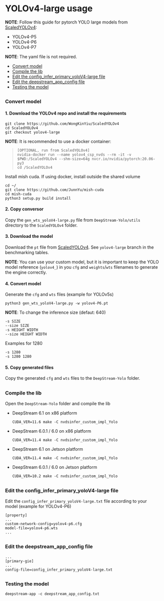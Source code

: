 # YOLOv4-large usage

**NOTE**: Follow this guide for pytorch YOLO large models from [ScaledYOLOv4](https://github.com/WongKinYiu/ScaledYOLOv4):
- YOLOv4-P5
- YOLOv4-P6
- YOLOv4-P7

**NOTE**: The yaml file is not required.

- [Convert model](#convert-model)
- [Compile the lib](#compile-the-lib)
- [Edit the config_infer_primary_yoloV4-large file](#edit-the-config_infer_primary_yolov4-large-file)
- [Edit the deepstream_app_config file](#edit-the-deepstream_app_config-file)
- [Testing the model](#testing-the-model)

##

### Convert model

#### 1. Download the YOLOv4 repo and install the requirements

```
git clone https://github.com/WongKinYiu/ScaledYOLOv4
cd ScaledYOLOv4
git checkout yolov4-large
```

**NOTE**: It is recommended to use a docker container:
>```
>[OPTIONAL, run from ScaledYOLOv4]
>nvidia-docker run --name yolov4_csp_nvds --rm -it -v $PWD:/ScaledYOLOv4 --shm-size=64g nvcr.io/nvidia/pytorch:20.06-py3
>cd /ScaledYOLOv4
>```

Install mish cuda. If using docker, install outside the shared volume
```
cd ~/
git clone https://github.com/JunnYu/mish-cuda
cd mish-cuda
python3 setup.py build install
```


#### 2. Copy conversor

Copy the `gen_wts_yoloV4-large.py` file from `DeepStream-Yolo/utils` directory to the `ScaledYOLOv4` folder.

#### 3. Download the model

Download the `pt` file from [ScaledYOLOv4](https://github.com/WongKinYiu/ScaledYOLOv4). See `yolov4-large` branch in the benchmarking tables.


**NOTE**: You can use your custom model, but it is important to keep the YOLO model reference (`yolov4_`) in you `cfg` and `weights`/`wts` filenames to generate the engine correctly.

#### 4. Convert model

Generate the `cfg` and `wts` files (example for YOLOv5s)

```
python3 gen_wts_yoloV4-large.py -w yolov4-P6.pt
```

**NOTE**: To change the inference size (defaut: 640)

```
-s SIZE
--size SIZE
-s HEIGHT WIDTH
--size HEIGHT WIDTH
```

Examples for 1280

```
-s 1280
-s 1280 1280
```

#### 5. Copy generated files

Copy the generated `cfg` and `wts` files to the `DeepStream-Yolo` folder.

##

### Compile the lib

Open the `DeepStream-Yolo` folder and compile the lib

* DeepStream 6.1 on x86 platform

  ```
  CUDA_VER=11.6 make -C nvdsinfer_custom_impl_Yolo
  ```

* DeepStream 6.0.1 / 6.0 on x86 platform

  ```
  CUDA_VER=11.4 make -C nvdsinfer_custom_impl_Yolo
  ```

* DeepStream 6.1 on Jetson platform

  ```
  CUDA_VER=11.4 make -C nvdsinfer_custom_impl_Yolo
  ```

* DeepStream 6.0.1 / 6.0 on Jetson platform

  ```
  CUDA_VER=10.2 make -C nvdsinfer_custom_impl_Yolo
  ```

##

### Edit the config_infer_primary_yoloV4-large file

Edit the `config_infer_primary_yoloV4-large.txt` file according to your model (example for YOLOv4-P6)

```
[property]
...
custom-network-config=yolov4-p6.cfg
model-file=yolov4-p6.wts
...
```

##

### Edit the deepstream_app_config file

```
...
[primary-gie]
...
config-file=config_infer_primary_yoloV4-large.txt
```

##

### Testing the model

```
deepstream-app -c deepstream_app_config.txt
```
